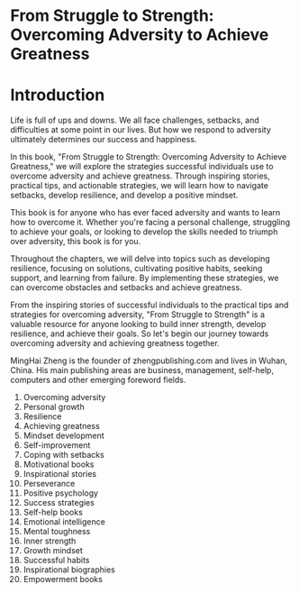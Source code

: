 # From Struggle to Strength: Overcoming Adversity to Achieve Greatness

# Introduction

Life is full of ups and downs. We all face challenges, setbacks, and difficulties at some point in our lives. But how we respond to adversity ultimately determines our success and happiness.

In this book, "From Struggle to Strength: Overcoming Adversity to Achieve Greatness," we will explore the strategies successful individuals use to overcome adversity and achieve greatness. Through inspiring stories, practical tips, and actionable strategies, we will learn how to navigate setbacks, develop resilience, and develop a positive mindset.

This book is for anyone who has ever faced adversity and wants to learn how to overcome it. Whether you're facing a personal challenge, struggling to achieve your goals, or looking to develop the skills needed to triumph over adversity, this book is for you.

Throughout the chapters, we will delve into topics such as developing resilience, focusing on solutions, cultivating positive habits, seeking support, and learning from failure. By implementing these strategies, we can overcome obstacles and setbacks and achieve greatness.

From the inspiring stories of successful individuals to the practical tips and strategies for overcoming adversity, "From Struggle to Strength" is a valuable resource for anyone looking to build inner strength, develop resilience, and achieve their goals. So let's begin our journey towards overcoming adversity and achieving greatness together.

MingHai Zheng is the founder of zhengpublishing.com and lives in Wuhan, China. His main publishing areas are business, management, self-help, computers and other emerging foreword fields.



1. Overcoming adversity
2. Personal growth
3. Resilience
4. Achieving greatness
5. Mindset development
6. Self-improvement
7. Coping with setbacks
8. Motivational books
9. Inspirational stories
10. Perseverance
11. Positive psychology
12. Success strategies
13. Self-help books
14. Emotional intelligence
15. Mental toughness
16. Inner strength
17. Growth mindset
18. Successful habits
19. Inspirational biographies
20. Empowerment books

